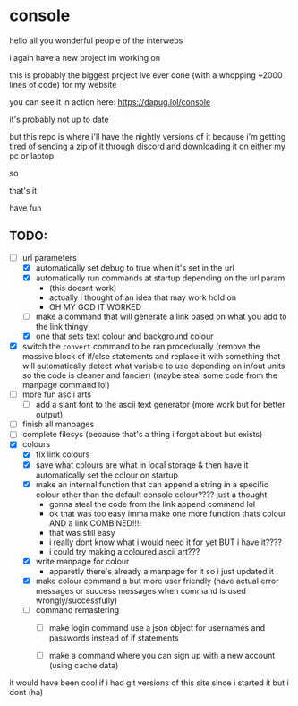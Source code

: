 # console

hello all you wonderful people of the interwebs

i again have a new project im working on

this is probably the biggest project ive ever done (with a whopping ~2000 lines of code) for my website

you can see it in action here: https://dapug.lol/console

it's probably not up to date 

but this repo is where i'll have the nightly versions of it because i'm getting tired of sending a zip of it through discord and downloading it on either my pc or laptop

so

that's it

have fun


## TODO:

- [ ] url parameters
  - [x] automatically set debug to true when it's set in the url
  - [x] automatically run commands at startup depending on the url param
    - (this doesnt work)
    - actually i thought of an idea that may work hold on
    - OH MY GOD IT WORKED
  - [ ] make a command that will generate a link based on what you add to the link thingy
  - [x] one that sets text colour and background colour
- [x] switch the `convert` command to be ran procedurally (remove the massive block of if/else statements and replace it with something that will automatically detect what variable to use depending on in/out units so the code is cleaner and fancier) (maybe steal some code from the manpage command lol)
- [ ] more fun ascii arts
  - [ ] add a slant font to the ascii text generator (more work but for better output)
- [ ] finish all manpages
- [ ] complete filesys (because that's a thing i forgot about but exists)
- [x] colours
  - [x] fix link colours
  - [x] save what colours are what in local storage & then have it automatically set the colour on startup
  - [x] make an internal function that can append a string in a specific colour other than the default console colour???? just a thought
    - gonna steal the code from the link append command lol
    - ok that was too easy imma make one more function thats colour AND a link COMBINED!!!!
    - that was still easy
    - i really dont know what i would need it for yet BUT i have it????
    - i could try making a coloured ascii art???
  - [x] write manpage for colour
    - apparetly there's already a manpage for it so i just updated it
  - [x] make colour command a but more user friendly (have actual error messages or success messages when command is used wrongly/successfully)
  - [ ] command remastering
    - [ ] make login command use a json object for usernames and passwords instead of if statements
    - [ ] make a command where you can sign up with a new account (using cache data)




it would have been cool if i had git versions of this site since i started it but i dont (ha) 